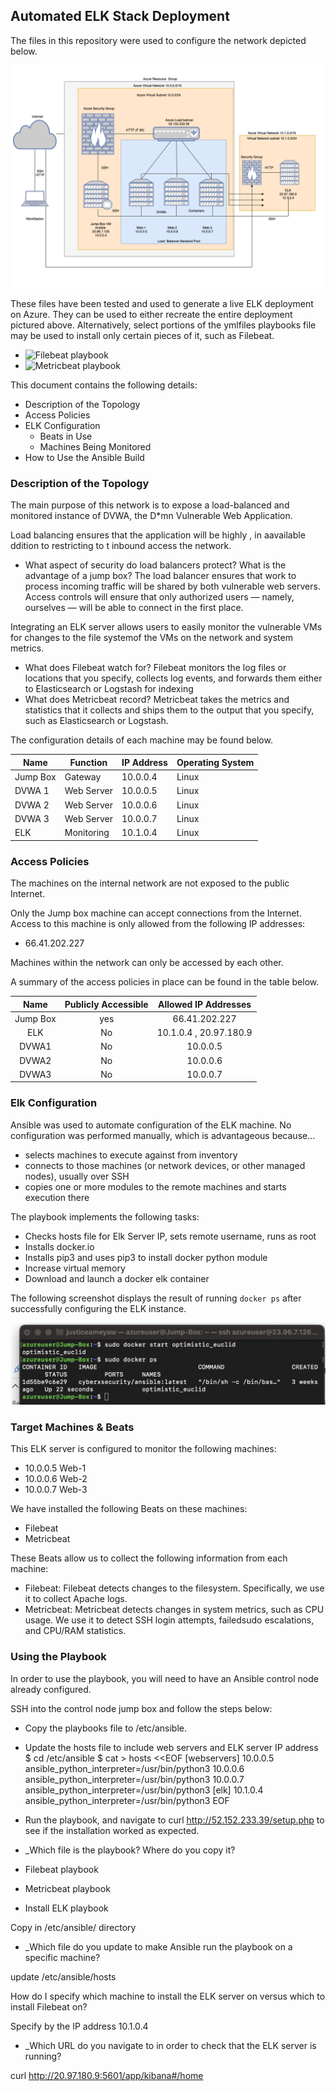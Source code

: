 ## Automated ELK Stack Deployment

The files in this repository were used to configure the network depicted below.

![Azure Elk stack Diagram](./Images/ELK-Stack-Project-Diagram.png)

These files have been tested and used to generate a live ELK deployment on Azure. They can be used to either recreate the entire deployment pictured above. Alternatively, select portions of the ymlfiles playbooks file may be used to install only certain pieces of it, such as Filebeat.

  - ![Filebeat playbook](./Filebeat/filebeat-playbook.yml)
  - ![Metricbeat playbook](./Metricbeat/metricbeat-playbook.yml)

This document contains the following details:
- Description of the Topology
- Access Policies
- ELK Configuration
  - Beats in Use
  - Machines Being Monitored
- How to Use the Ansible Build


### Description of the Topology

The main purpose of this network is to expose a load-balanced and monitored instance of DVWA, the D*mn Vulnerable Web Application.

Load balancing ensures that the application will be highly , in aavailable ddition to restricting  to t inbound access the network.
- What aspect of security do load balancers protect? What is the advantage of a jump box? 
The load balancer ensures that work to process incoming traffic will be shared by both vulnerable web servers.
Access controls will ensure that only authorized users — namely, ourselves — will be able to connect in the first place.

Integrating an ELK server allows users to easily monitor the vulnerable VMs for changes to the file systemof the VMs on the network and system metrics.
- What does Filebeat watch for? 
Filebeat monitors the log files or locations that you specify, collects log events, and forwards them either to Elasticsearch or Logstash for indexing
-  What does Metricbeat record?
Metricbeat takes the metrics and statistics that it collects and ships them to the output that you specify, such as Elasticsearch or Logstash.


The configuration details of each machine may be found below.

| Name     | Function    | IP Address | Operating System |
|----------|-------------|------------|------------------|
| Jump Box | Gateway     | 10.0.0.4   | Linux            |
| DVWA 1   | Web Server  | 10.0.0.5   | Linux            |
| DVWA 2   | Web Server  | 10.0.0.6   | Linux            |
| DVWA 3   | Web Server  | 10.0.0.7   | Linux            |
| ELK      | Monitoring  | 10.1.0.4   | Linux            |

### Access Policies

The machines on the internal network are not exposed to the public Internet. 

Only the Jump box machine can accept connections from the Internet. Access to this machine is only allowed from the following IP addresses:
- 66.41.202.227

Machines within the network can only be accessed by each other.

A summary of the access policies in place can be found in the table below.

|   Name   | Publicly Accessible   |  Allowed IP Addresses  |
|:--------:|:---------------------:|:----------------------:|
| Jump Box |          yes          |      66.41.202.227     |
|    ELK   |           No          | 10.1.0.4 , 20.97.180.9 |
|   DVWA1  |           No          |        10.0.0.5        |
|   DVWA2  |           No          |        10.0.0.6        |
|   DVWA3  |           No          |        10.0.0.7        |

### Elk Configuration

Ansible was used to automate configuration of the ELK machine. No configuration was performed manually, which is advantageous because...
- selects machines to execute against from inventory
- connects to those machines (or network devices, or other managed nodes), usually over SSH
- copies one or more modules to the remote machines and starts execution there

The playbook implements the following tasks:
- Checks hosts file for Elk Server IP, sets remote username, runs as root
- Installs docker.io
- Installs pip3 and uses pip3 to install docker python module
- Increase virtual memory
- Download and launch a docker elk container

The following screenshot displays the result of running `docker ps` after successfully configuring the ELK instance.

![Docker ps](./Images/docker_ps.png)

### Target Machines & Beats
This ELK server is configured to monitor the following machines:

- 10.0.0.5  Web-1
- 10.0.0.6  Web-2
- 10.0.0.7  Web-3


We have installed the following Beats on these machines:
- Filebeat
- Metricbeat


These Beats allow us to collect the following information from each machine:
- Filebeat: Filebeat detects changes to the filesystem. Specifically, we use it to collect Apache logs.
- Metricbeat: Metricbeat detects changes in system metrics, such as CPU usage. We use it to detect SSH login attempts, failedsudo      escalations, and CPU/RAM statistics.


### Using the Playbook
In order to use the playbook, you will need to have an Ansible control node already configured. 

SSH into the control node jump box and follow the steps below:
- Copy the playbooks file to /etc/ansible.
- Update the hosts file to include web servers and ELK server IP address
$ cd /etc/ansible
$ cat > hosts <<EOF
[webservers]
10.0.0.5 ansible_python_interpreter=/usr/bin/python3 
10.0.0.6 ansible_python_interpreter=/usr/bin/python3 
10.0.0.7 ansible_python_interpreter=/usr/bin/python3 
[elk] 
10.1.0.4 ansible_python_interpreter=/usr/bin/python3 
EOF

- Run the playbook, and navigate to curl http://52.152.233.39/setup.php to see if the installation worked as expected.


- _Which file is the playbook? Where do you copy it?
- Filebeat playbook
- Metricbeat playbook
- Install ELK playbook

Copy in /etc/ansible/ directory 

- _Which file do you update to make Ansible run the playbook on a specific machine?

update /etc/ansible/hosts

How do I specify which machine to install the ELK server on versus which to install Filebeat on?

Specify by the IP address 10.1.0.4

- _Which URL do you navigate to in order to check that the ELK server is running?

curl http://20.97.180.9:5601/app/kibana#/home 

